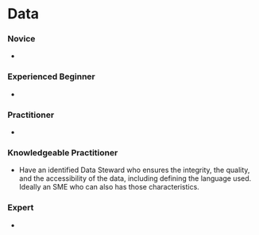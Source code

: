 # Data

### Novice

* 

### Experienced Beginner

*  

### Practitioner

* 

### Knowledgeable Practitioner

* Have an identified Data Steward who ensures the integrity, the quality, and the accessibility of the data, including defining the language used.  Ideally an SME who can also has those characteristics. 

### Expert

* 
